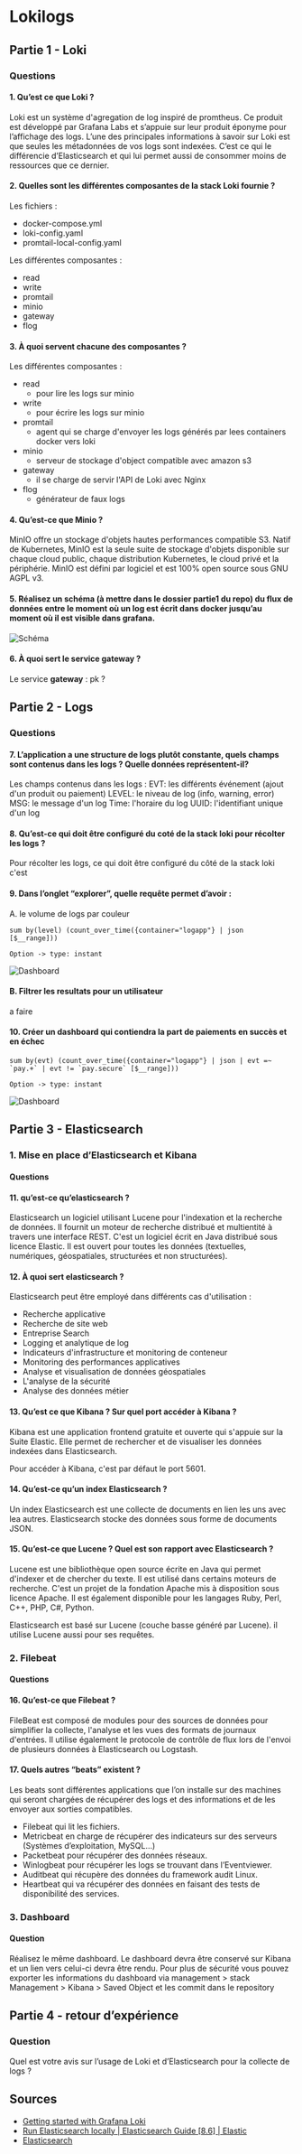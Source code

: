 # Lokilogs

## Partie 1 - Loki

### Questions

#### 1. Qu’est ce que Loki ?

Loki est un système d'agregation de log inspiré de promtheus. Ce produit est développé par Grafana Labs et s’appuie sur leur produit éponyme pour l’affichage des logs. L’une des principales informations à savoir sur Loki est que seules les métadonnées de vos logs sont indexées. C’est ce qui le différencie d’Elasticsearch et qui lui permet aussi de consommer moins de ressources que ce dernier. 

#### 2. Quelles sont **les différentes composantes** de la stack **Loki** fournie ?

Les fichiers : 
- docker-compose.yml
- loki-config.yaml
- promtail-local-config.yaml

Les différentes composantes : 
- read
- write
- promtail
- minio
- gateway
- flog

#### 3. À quoi servent **chacune des composantes** ?

Les différentes composantes : 
- read
    - pour lire les logs sur minio
- write
    - pour écrire les logs sur minio
- promtail
    - agent qui se charge d'envoyer les logs générés par lees containers docker vers loki 
- minio
    - serveur de stockage d'object compatible avec amazon s3
- gateway
    - il se charge de servir l'API de Loki avec Nginx
- flog
    - générateur de faux logs

#### 4. Qu’est-ce que Minio ? 

MinIO offre un stockage d'objets hautes performances compatible S3. Natif de Kubernetes, MinIO est la seule suite de stockage d'objets disponible sur chaque cloud public, chaque distribution Kubernetes, le cloud privé et la périphérie. MinIO est défini par logiciel et est 100% open source sous GNU AGPL v3.

#### 5. **Réalisez un schéma** (à mettre dans le dossier partie1 du repo) du flux de données entre le moment où un log est écrit dans docker jusqu’au moment où il est visible dans grafana.

![Schéma](/assets/images/schéma.png)

#### 6. À quoi sert le service **gateway** ?

Le service **gateway** :  pk ?


## Partie 2 - Logs

### Questions 

#### 7. L’application a une structure de logs plutôt constante, quels champs sont contenus dans les logs ? Quelle données représentent-il?

Les champs contenus dans les logs :
EVT: les différents événement (ajout d'un produit ou paiement)
LEVEL: le niveau de log (info, warning, error)
MSG: le message d'un log
Time: l'horaire du log
UUID: l'identifiant unique d'un log


#### 8. Qu’est-ce qui doit être configuré du coté de la stack loki pour récolter les logs ? 

Pour récolter les logs, ce qui doit être configuré du côté de la stack loki c'est 

#### 9. Dans l’onglet “explorer”, quelle requête permet d’avoir :

A. le volume de logs par couleur
```
sum by(level) (count_over_time({container="logapp"} | json [$__range]))

Option -> type: instant
```
![Dashboard](https://screenshot.anquetil.org/static/aypoq.png)

#### B. Filtrer les resultats pour un utilisateur

a faire

#### 10. Créer un dashboard qui contiendra la part de paiements en succès et en échec
```
sum by(evt) (count_over_time({container="logapp"} | json | evt =~ `pay.+` | evt != `pay.secure` [$__range]))

Option -> type: instant
```
![Dashboard](https://screenshot.anquetil.org/static/013lku.png)


## Partie 3 - Elasticsearch

### 1. Mise en place d’Elasticsearch et Kibana

#### Questions 

#### 11. qu’est-ce qu’elasticsearch ? 

Elasticsearch un logiciel utilisant Lucene pour l'indexation et la recherche de données. Il fournit un moteur de recherche distribué et multientité à travers une interface REST. C'est un logiciel écrit en Java distribué sous licence Elastic. Il est ouvert pour toutes les données (textuelles, numériques, géospatiales, structurées et non structurées).

#### 12. À quoi sert elasticsearch ? 

Elasticsearch peut être employé dans différents cas d'utilisation : 
* Recherche applicative
* Recherche de site web
* Entreprise Search
* Logging et analytique de log
* Indicateurs d'infrastructure et monitoring de conteneur
* Monitoring des performances applicatives
* Analyse et visualisation de données géospatiales
* L'analyse de la sécurité
* Analyse des données métier

#### 13. Qu’est ce que Kibana ? Sur quel port accéder à Kibana ?

Kibana est une application frontend gratuite et ouverte qui s'appuie sur la Suite Elastic. Elle permet de rechercher et de visualiser les données indexées dans Elasticsearch. 

Pour accéder à Kibana, c'est par défaut le port 5601.

#### 14. Qu’est-ce qu’un index Elasticsearch ? 

Un index Elasticsearch est une collecte de documents en lien les uns avec lea autres. Elasticsearch stocke des données sous forme de documents JSON.

#### 15. Qu’est-ce que Lucene ? Quel est son rapport avec Elasticsearch ? 

Lucene est une bibliothèque open source écrite en Java qui permet d'indexer et de chercher du texte. Il est utilisé dans certains moteurs de recherche. C'est un projet de la fondation Apache mis à disposition sous licence Apache. Il est également disponible pour les langages Ruby, Perl, C++, PHP, C#, Python.

Elasticsearch est basé sur Lucene (couche basse généré par Lucene). il utilise Lucene aussi pour ses requêtes.


### 2. Filebeat

#### Questions

#### 16. Qu’est-ce que Filebeat ?

FileBeat est composé de modules pour des sources de données pour simplifier la collecte, l'analyse et les vues des formats de journaux d'entrées. Il utilise également le protocole de contrôle de flux lors de l'envoi de plusieurs données à Elasticsearch ou Logstash.

#### 17. Quels autres “beats” existent ?

Les beats sont différentes applications que l’on installe sur des machines qui seront chargées de récupérer des logs et des informations et de les envoyer aux sorties compatibles.

* Filebeat qui lit les fichiers.
* Metricbeat en charge de récupérer des indicateurs sur des serveurs (Systèmes d’exploitation, MySQL…)
* Packetbeat pour récupérer des données réseaux.
* Winlogbeat pour récupérer les logs se trouvant dans l’Eventviewer.
* Auditbeat qui récupère des données du framework audit Linux.
* Heartbeat qui va récupérer des données en faisant des tests de disponibilité des services.


### 3. Dashboard

#### Question 

Réalisez le même dashboard. Le dashboard devra être conservé sur Kibana et un lien vers celui-ci devra être rendu.
Pour plus de sécurité vous pouvez exporter les informations du dashboard via management > stack Management > Kibana > Saved Object et les commit dans le repository

## Partie 4 - retour d’expérience

### Question 

Quel est votre avis sur l’usage de Loki et d’Elasticsearch pour la collecte de logs ?


## Sources

- [Getting started with Grafana Loki](https://grafana.com/docs/loki/latest/getting-started/)
- [Run Elasticsearch locally | Elasticsearch Guide [8.6] | Elastic](https://www.elastic.co/guide/en/elasticsearch/reference/current/run-elasticsearch-locally.html)
- [Elasticsearch](https://www.notion.so/Elasticsearch-48779e80d2b04db4b7e801c94e0ea46d)